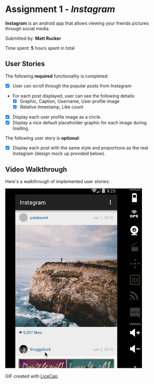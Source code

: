 
# Assignment 1 - *Instagram*

**Instagram** is an android app that allows viewing your friends pictures through social media.

Submitted by: **Matt Rucker**

Time spent: **5** hours spent in total

## User Stories

The following **required** functionality is completed:

* [x] User can scroll through the popular posts from Instagram
* For each post displayed, user can see the following details:
  * [x] Graphic, Caption, Username, User profile image
  * [x] Relative timestamp, Like count

* [x] Display each user profile image as a circle.
* [x] Display a nice default placeholder graphic for each image during loading.

The following user story is **optional**:

* [x] Display each post with the same style and proportions as the real Instagram (design mock up provided below).


## Video Walkthrough 

Here's a walkthrough of implemented user stories:

<img src='instagram-demo.gif' title='Video Walkthrough' width='' alt='Video Walkthrough' />

GIF created with [LiceCap](http://www.cockos.com/licecap/).
